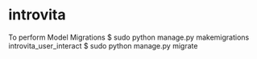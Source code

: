 # introvita
To perform Model Migrations
$ sudo python manage.py makemigrations introvita_user_interact
$ sudo python manage.py migrate